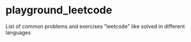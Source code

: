 # playground_leetcode
List of common problems and exercises "leetcode" like solved in different languages
